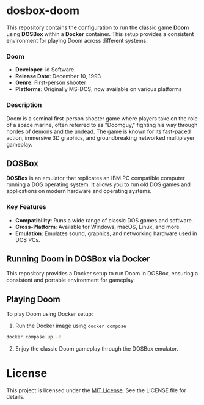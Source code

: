 # dosbox-doom

This repository contains the configuration to run the classic game **Doom** using **DOSBox** within a **Docker** container. This setup provides a consistent environment for playing Doom across different systems.

### Doom

- **Developer**: id Software
- **Release Date**: December 10, 1993
- **Genre**: First-person shooter
- **Platforms**: Originally MS-DOS, now available on various platforms

### Description

Doom is a seminal first-person shooter game where players take on the role of a space marine, often referred to as "Doomguy," fighting his way through hordes of demons and the undead. The game is known for its fast-paced action, immersive 3D graphics, and groundbreaking networked multiplayer gameplay.

## DOSBox

**DOSBox** is an emulator that replicates an IBM PC compatible computer running a DOS operating system. It allows you to run old DOS games and applications on modern hardware and operating systems.

### Key Features

- **Compatibility**: Runs a wide range of classic DOS games and software.
- **Cross-Platform**: Available for Windows, macOS, Linux, and more.
- **Emulation**: Emulates sound, graphics, and networking hardware used in DOS PCs.

## Running Doom in DOSBox via Docker

This repository provides a Docker setup to run Doom in DOSBox, ensuring a consistent and portable environment for gameplay.

## Playing Doom

To play Doom using Docker setup:

1. Run the Docker image using `docker compose`

```bash
docker compose up -d
```

2. Enjoy the classic Doom gameplay through the DOSBox emulator.

# License

This project is licensed under the [MIT License](/LICENSE). See the LICENSE file for details.
